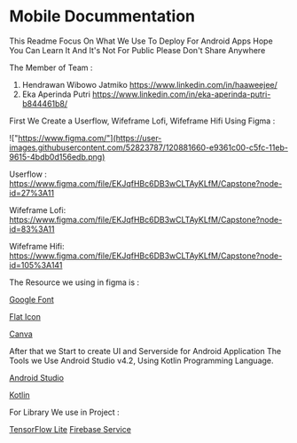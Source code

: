 # Mobile Docummentation

This Readme Focus On What We Use To Deploy For Android Apps Hope You Can Learn It And It's Not For Public Please Don't Share Anywhere

The Member of Team :
1. Hendrawan Wibowo Jatmiko https://www.linkedin.com/in/haaweejee/ 
2. Eka Aperinda Putri https://www.linkedin.com/in/eka-aperinda-putri-b844461b8/

First We Create a Userflow, Wifeframe Lofi, Wifeframe Hifi Using Figma :

!["https://www.figma.com/"](https://user-images.githubusercontent.com/52823787/120881660-e9361c00-c5fc-11eb-9615-4bdb0d156edb.png)


Userflow :
https://www.figma.com/file/EKJqfHBc6DB3wCLTAyKLfM/Capstone?node-id=27%3A11

Wifeframe Lofi:
https://www.figma.com/file/EKJqfHBc6DB3wCLTAyKLfM/Capstone?node-id=83%3A11

Wifeframe Hifi:
https://www.figma.com/file/EKJqfHBc6DB3wCLTAyKLfM/Capstone?node-id=105%3A141

The Resource we using in figma is :

[Google Font](https://fonts.google.com/ "Google Font")

[Flat Icon](https://www.flaticon.com/ "Flaticon")

[Canva](https://www.canva.com/ "Canva")

After that we Start to create UI and Serverside for Android Application The Tools we Use Android Studio v4.2, Using Kotlin Programming Language.

[Android Studio](https://developer.android.com/studio/ "Android Studio")

[Kotlin](https://kotlinlang.org/ "Kotlin")

For Library We use in Project :

[TensorFlow Lite](https://www.tensorflow.org/lite/guide/android/ "TensorFlow Lite")
[Firebase Service](https://firebase.google.com/docs "Firebase Service")

